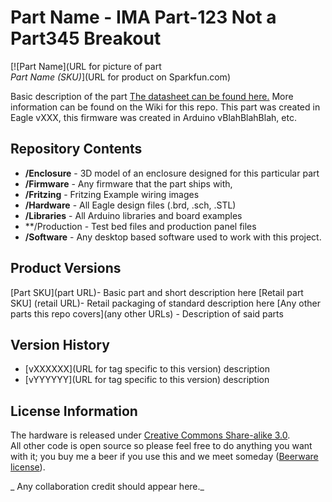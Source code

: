 Part Name - IMA Part-123 Not a Part345 Breakout
========================================

[![Part Name](URL for picture of part  
*Part Name (SKU)*](URL for product on Sparkfun.com)

Basic description of the part [The datasheet can be found here.](http://dlnmh9ip6v2uc.cloudfront.net/datasheets/Sensors/IMU/PS-MPU-9150A.pdf)
More information can be found on the Wiki for this repo. 
This part was created in Eagle vXXX, this firmware was created in Arduino vBlahBlahBlah, etc. 

Repository Contents
-------------------

* **/Enclosure** - 3D model of an enclosure designed for this particular part
* **/Firmware** - Any firmware that the part ships with, 
* **/Fritzing** - Fritzing Example wiring images
* **/Hardware** - All Eagle design files (.brd, .sch, .STL)
* **/Libraries** - All Arduino libraries and board examples
* **/Production - Test bed files and production panel files
* **/Software** - Any desktop based software used to work with this project.

Product Versions
----------------
[Part SKU](part URL)- Basic part and short description here
[Retail part SKU] (retail URL)- Retail packaging of standard description here
[Any other parts this repo covers](any other URLs) - Description of said parts

Version History
---------------
* [vXXXXXX](URL for tag specific to this version) description 
* [vYYYYYY](URL for tag specific to this version) description

License Information
-------------------
The hardware is released under [Creative Commons Share-alike 3.0](http://creativecommons.org/licenses/by-sa/3.0/).  
All other code is open source so please feel free to do anything you want with it; you buy me a beer if you use this and we meet someday ([Beerware license](http://en.wikipedia.org/wiki/Beerware)).

_ Any collaboration credit should appear here._